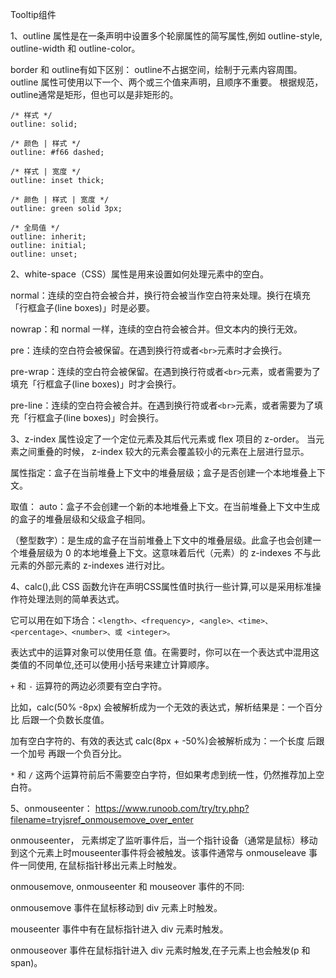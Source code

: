 Tooltip组件

1、outline 属性是在一条声明中设置多个轮廓属性的简写属性,例如 outline-style, outline-width 和 outline-color。

border 和 outline有如下区别：
outline不占据空间，绘制于元素内容周围。
outline 属性可使用以下一个、两个或三个值来声明，且顺序不重要。
根据规范，outline通常是矩形，但也可以是非矩形的。
```
/* 样式 */
outline: solid;

/* 颜色 | 样式 */
outline: #f66 dashed;

/* 样式 | 宽度 */
outline: inset thick;

/* 颜色 | 样式 | 宽度 */
outline: green solid 3px;

/* 全局值 */
outline: inherit;
outline: initial;
outline: unset;
```

2、white-space（CSS）属性是用来设置如何处理元素中的空白。

normal：连续的空白符会被合并，换行符会被当作空白符来处理。换行在填充「行框盒子(line boxes)」时是必要。

nowrap：和 normal 一样，连续的空白符会被合并。但文本内的换行无效。

pre：连续的空白符会被保留。在遇到换行符或者`<br>`元素时才会换行。 

pre-wrap：连续的空白符会被保留。在遇到换行符或者`<br>`元素，或者需要为了填充「行框盒子(line boxes)」时才会换行。

pre-line：连续的空白符会被合并。在遇到换行符或者`<br>`元素，或者需要为了填充「行框盒子(line boxes)」时会换行。


3、z-index 属性设定了一个定位元素及其后代元素或 flex 项目的 z-order。 
当元素之间重叠的时候， z-index 较大的元素会覆盖较小的元素在上层进行显示。

属性指定：盒子在当前堆叠上下文中的堆叠层级；盒子是否创建一个本地堆叠上下文。

取值：
auto：盒子不会创建一个新的本地堆叠上下文。在当前堆叠上下文中生成的盒子的堆叠层级和父级盒子相同。

<integer>（整型数字）：是生成的盒子在当前堆叠上下文中的堆叠层级。此盒子也会创建一个堆叠层级为 0 的本地堆叠上下文。这意味着后代（元素）的 z-indexes 不与此元素的外部元素的 z-indexes 进行对比。


4、calc(),此 CSS 函数允许在声明CSS属性值时执行一些计算,可以是采用标准操作符处理法则的简单表达式。
  
它可以用在如下场合：`<length>、<frequency>, <angle>、<time>、<percentage>、<number>、或 <integer>。`
  
表达式中的运算对象可以使用任意 <length> 值。在需要时，你可以在一个表达式中混用这类值的不同单位,还可以使用小括号来建立计算顺序。
  
`+` 和 `-` 运算符的两边必须要有空白字符。
  
  比如，calc(50% -8px) 会被解析成为一个无效的表达式，解析结果是：一个百分比 后跟一个负数长度值。
  
  加有空白字符的、有效的表达式 calc(8px + -50%)会被解析成为：一个长度 后跟一个加号 再跟一个负百分比。
  
`*` 和 `/` 这两个运算符前后不需要空白字符，但如果考虑到统一性，仍然推荐加上空白符。
  
5、onmouseenter：
  https://www.runoob.com/try/try.php?filename=tryjsref_onmousemove_over_enter
  
onmouseenter， 元素绑定了监听事件后，当一个指针设备（通常是鼠标）移动到这个元素上时mouseenter事件将会被触发。该事件通常与 onmouseleave 事件一同使用, 在鼠标指针移出元素上时触发。

onmousemove, onmouseenter 和 mouseover 事件的不同:

onmousemove 事件在鼠标移动到 div 元素上时触发。

mouseenter 事件中有在鼠标指针进入 div 元素时触发。

onmouseover 事件在鼠标指针进入 div 元素时触发,在子元素上也会触发(p 和 span)。
